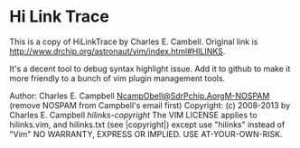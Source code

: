 # Hi Link Trace

This is a copy of HiLinkTrace by Charles E. Cambell. Original link is
http://www.drchip.org/astronaut/vim/index.html#HILINKS.

It's a decent tool to debug syntax highlight issue. Add it to github to make
it more friendly to a bunch of vim plugin management tools.

Author:  Charles E. Campbell  <NcampObell@SdrPchip.AorgM-NOSPAM>
    (remove NOSPAM from Campbell's email first)
Copyright: (c) 2008-2013 by Charles E. Campbell		*hilinks-copyright*
           The VIM LICENSE applies to hilinks.vim, and hilinks.txt
           (see |copyright|) except use "hilinks" instead of "Vim"
    NO WARRANTY, EXPRESS OR IMPLIED.  USE AT-YOUR-OWN-RISK.
